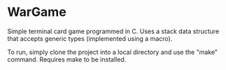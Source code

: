# WarGame
Simple terminal card game programmed in C. Uses a stack data structure that accepts generic types (implemented using a macro).

To run, simply clone the project into a local directory and use the "make" command. Requires make to be installed.
